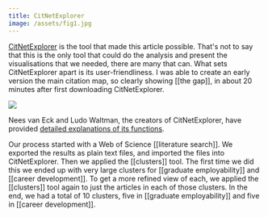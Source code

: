 ```yaml
---
title: CitNetExplorer
image: /assets/fig1.jpg
--- 
```


[CitNetExplorer](https://www.citnetexplorer.nl/) is the tool that made this article possible. That's not to say that this is the only tool that could do the analysis and present the visualisations that we needed, there are many that can. What sets CitNetExplorer apart is its user-friendliness. I was able to create an early version the main citation map, so clearly showing [[the gap]], in about 20 minutes after first downloading CitNetExplorer. 

![]({{page.image}})

Nees van Eck and Ludo Waltman, the creators of CitNetExplorer, have provided [detailed explanations of its functions](https://www.sciencedirect.com/science/article/abs/pii/S1751157714000662?via%3Dihub). 

Our process started with a Web of Science [[literature search]]. We exported the results as plain text files, and imported the files into CitNetExplorer. Then we applied the [[clusters]] tool. The first time we did this we ended up with very large clusters for [[graduate employability]] and [[career development]]. To get a more refined view of each, we applied the [[clusters]] tool again to just the articles in each of those clusters. In the end, we had a total of 10 clusters, five in [[graduate employability]] and five in [[career development]]. 



